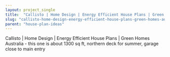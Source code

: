 ```yaml
---
layout: project_single
title:  "Callisto | Home Design | Energy Efficient House Plans | Green Homes Australia - this one is about 1300 sq ft, northern deck for summer, garage close to main entry"
slug: "callisto-home-design-energy-efficient-house-plans-green-homes-australia-this-one-is-about-1300"
parent: "house-plan-ideas"
---
```

Callisto | Home Design | Energy Efficient House Plans | Green Homes Australia - this one is about 1300 sq ft, northern deck for summer, garage close to main entry